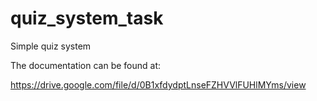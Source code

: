 # quiz_system_task
Simple quiz system

The documentation can be found at:

https://drive.google.com/file/d/0B1xfdydptLnseFZHVVlFUHlMYms/view
